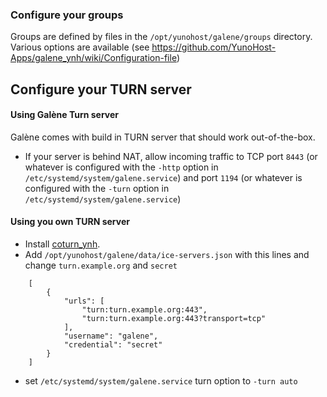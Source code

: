 ### Configure your groups

Groups are defined by files in the `/opt/yunohost/galene/groups` directory. Various options are available (see https://github.com/YunoHost-Apps/galene_ynh/wiki/Configuration-file)

## Configure your TURN server

#### Using Galène Turn server
Galène comes with build in TURN server that should work out-of-the-box.
- If your server is behind NAT, allow incoming traffic to TCP port `8443` (or whatever is configured with the `-http` option in `/etc/systemd/system/galene.service`) and port `1194` (or whatever is configured with the `-turn` option in `/etc/systemd/system/galene.service`)

#### Using you own TURN server
- Install [coturn_ynh](https://github.com/YunoHost-Apps/coturn_ynh).
- Add `/opt/yunohost/galene/data/ice-servers.json` with this lines and change `turn.example.org` and `secret`

```
    [
        {
            "urls": [
                "turn:turn.example.org:443",
                "turn:turn.example.org:443?transport=tcp"
            ],
            "username": "galene",
            "credential": "secret"
        }
    ]
```
- set `/etc/systemd/system/galene.service` turn option to `-turn auto` 
